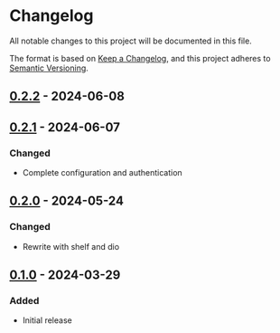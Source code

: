 # Changelog
All notable changes to this project will be documented in this file.

The format is based on [Keep a Changelog](https://keepachangelog.com/en/1.0.0/),
and this project adheres to [Semantic Versioning](https://semver.org/spec/v2.0.0.html).

## [0.2.2] - 2024-06-08
## [0.2.1] - 2024-06-07
### Changed
- Complete configuration and authentication

## [0.2.0] - 2024-05-24
### Changed
- Rewrite with shelf and dio

## [0.1.0] - 2024-03-29
### Added
- Initial release

[0.2.2]: https://github.com/Skycoder42/systemd_status/compare/server%2Fv0.2.1...v0.2.2
[0.2.1]: https://github.com/Skycoder42/systemd_status/compare/server%2Fv0.2.0...v0.2.1
[0.2.0]: https://github.com/Skycoder42/systemd_status/compare/server%2Fv0.1.0...v0.2.0
[0.1.0]: https://github.com/Skycoder42/systemd_status/releases/tag/server%2Fv0.1.0

